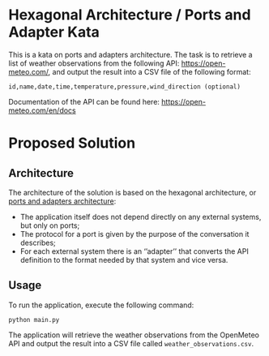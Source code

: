 # Hexagonal Architecture / Ports and Adapter Kata

This is a kata on ports and adapters architecture. The task is to retrieve a list of weather observations from the 
following API: https://open-meteo.com/, and output  the result into a CSV file of the following format:

```
id,name,date,time,temperature,pressure,wind_direction (optional)
```

Documentation of the API can be found here: https://open-meteo.com/en/docs

# Proposed Solution

## Architecture

The architecture of the solution is based on the hexagonal architecture, or [ports and adapters architecture](http://alistair.cockburn.us/Hexagonal+architecture):

  * The application itself does not depend directly on any external systems, but only on ports;
  * The protocol for a port is given by the purpose of the conversation it describes;
  * For each external system there is an ‘’adapter’’ that converts the API definition to the format needed by that system and vice versa.

## Usage

To run the application, execute the following command:

```shell
python main.py
```

The application will retrieve the weather observations from the OpenMeteo API and output the result into a CSV file
called `weather_observations.csv`.